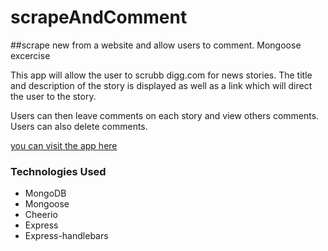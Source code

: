 # scrapeAndComment
##scrape new from a website and allow users to comment. Mongoose excercise

This app will allow the user to scrubb digg.com for news stories. The title and description of the story is displayed as well as a link which will direct the user to the story.

Users can then leave comments on each story and view others comments. Users can also delete comments.

[you can visit the app here](https://scrub-and-comment-hw.herokuapp.com/)


### Technologies Used
* MongoDB
* Mongoose
* Cheerio
* Express
* Express-handlebars





